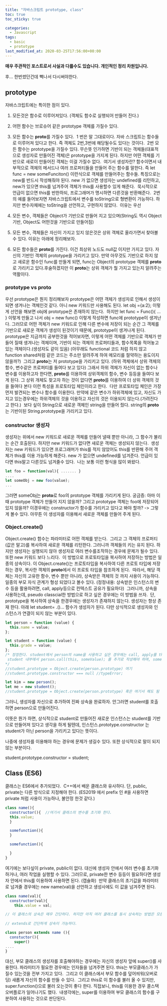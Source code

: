 ```yaml
---
title: "자바스크립트 prototype, class"
toc: true
toc_sticky: true

categories:
  - Javascript
tags:
  - basic
  - prototype
last_modified_at: 2020-03-25T17:56:00+00:00
---
```


**매우 주관적인 포스트로서 사실과 다를수도 있습니다. 개인적인 정리 차원입니다.**

후... 한번썼던건데 뻑나서 다시써야한다.

## prototype​

자바스크립트에는 특이한 점이 있다.
​

1. 모든것은 함수로 이루어져있다. (객체도 함수로 실행되어 만들어 진다.)
2. 어떤 함수는 브로슈어 같은 prototype 객체를 가질수 있다.
3. 모든 함수는 **proto**를 가질수 있다.
   ​
  1 번은 말 그대로이다. 자바 스크립트는 함수들로 이루어져 있다고 한다.
  즉 객체도 2번,3번에 해당될수도 있다는 것이다.
  ​
  2번 모든 함수는 prototype을 가질수 있다.
  무슨뜻 인가하면 기반이 되는 객체들(대표적으로 생성자로 만들어진 객체)은 prototype을 가지게 된다.
  하지만 어떤 객체를 기반으로 새로이 만들어진 객체는 이걸 가질수 없다.
  ​
  여기서 생성자란? 함수이면서 내부적으로 객체의 메서드나 여러 프로퍼티들을 만들어 주는 함수를 말한다.
  즉 let func = new someFunciton() 이런식으로 객체를 만들어주는 함수들. 특징으로는 new를 반드시 작성해줘야 된다.
  new 가 없으면 생성자는 undefined를 리턴하고, new가 있으면 this를 넘겨주어 객체가 this를 사용할수 있게 해준다.
  ​
  묵시적으로 언급이 없으면 this를 반한하되, 프로그래머가 명시하면 다른것을 반환해준다.
  ​
  2번의 예를 들어보자면 자바스크립트에서 변수를 toString으로 형변환이 가능하다.
  하지만 변수자체에는 toString을 선언하고, 구현하지 않았다.
  ​
  이유는 우선

4. 모든 변수, 객체들은 Object가 기반으로 만들어 지고 있으며(String도 역시 Object 기반, Object도 어떤것을 기반으로 만들어짐)
5. 모든 변수, 객체들은 자신이 가지고 있지 않은것은 상위 객체로 올라가면서 찾아볼수 있다.
  이유는 아래에 정리해보자.
6. 모든 함수들은 **proto**를 가진다.
  이건 최상위 노드도 null값 이지만 가지고 있다. 자신의 기반인 객체의 prototype을 가리키고 있다.
  만약 아무것도 기반으로 하지 않고
  새로운 함수인 func를 만들게 되면, func는 Object의 prototype 객체를 **proto**로 가리키고 있다.
  ​
  후술하겠지만 이 **proto**는 상위 객체가 뭘 가지고 있는지 알려주는 역활이다.
   ​

### prototype vs **proto**

우선 prototype은 뭔지 정리해보자
prototype은 어떤 객체가 생성자로 인해서 생성이 되면 생겨나는 객체인것 같다. 아니 new 키워드만 사용해도 된다.
let obj ={a:2}; 이렇게 선언을 해보면 obj에 prototype은 존재하지 않는다.
​
하지만 let func = Func(){ ... } 이렇게 만들고 나서 obj = new func() 이렇게 작성하면 func에 prototype이 생겨난다.
그러므로 어떤 객체가 new 키워드로 인해 다른 변수에 저장이 되는 순간 그 객체를 기반으로
새로운 객체가 생성이 된것이기 때문에, prototype이 생겨나게 된다.
​
prototype은 지금까지 공부한것을 적어보자면, 이렇게 어떤 객체를 기반으로 객체가 만들어 질때 생겨나는 객체이며,
기반이 되는 객체의 프로퍼티들과, 함수목록을 적어놓고 있는 객체이다.(생성자도 같이 있음)
(아무래도 functional 코드 처럼 하지 않고 function shared처럼 같은 코드는 주소만 알려주게 하여 메모리를 절약하는 용도이지 않을까?)
​
그리고 **proto**는 저 prototype을 가리키고 있다. (하위 객체에서 상위 객체의 함수, 변수같은 프로퍼티를 들여다 보고 있다)
그래서 하위 객체가 자신이 없는 함수나 변수를 이용하고자 한다면, **proto**를 이용하여 상위객체의
함수, 변수 등등을 들여다 보게 된다. 그 상위 개체도 찾고자 하는 것이 없다면 **proto**를 이용하여 더 상위 객체의 것을 들여다 본다
이런 특성을 프로토타입 체인이라고 한다.
​
다만 프로토타입 체인은 가장 먼저 발견되는 변수나 함수를 이용한다. 만약에 같은 변수가 하위객체에 있고, 자신도 가지고 있는경우에는
하위객체의 것을 이용하고 자신의 것은 이용되지 않는다.(가려진다고 한다.)
​
보다 싶이 String으로 새로운 객체인 string을 만들어 줬다. string의 **proto**는 기반이된 String.prototype을 가리키고 있다.
​

### constructor 생성자

생성자는 위에서 new 키워드로 새로운 객체를 만들어 낼때 뿐만 아니라, 그 함수가 불리는 순간 호출된다.
하지만 new 키워드가 없다면 새로운 객체는 생성되지 않는다.
​
생성자는 new 키워드가 있으면 프로그래머가 this를 적지 않았어도 this를 반환해 주어 객체가 this를 이용 가능하게 해준다.
new 가 없으면 undefined를 넘겨준다. 언급이 있다면 this말고 다른것도 넘겨줄수 있다.
​
나는 보통 이런 형식을 많이 봐왔다.

```js
let foo = function(val){ ....... }
....
let someObj = new foo(value);
...
```

그러면 someObj는 **proto**로 foo의 prototype 객체를 가리키게 된다.
궁금증: 아마 이때 prototype 객체가 만들어 지지 않을까? 그리고 prototype 객체는 foo에 저장되어 있지 않을까? 이경우에는 constructor가 함수를 가리키고 있다고 봐야 할까? -> 그렇게 볼수 있다.
​
아무튼 이 생성자를 이용해서 새로운 객체를 만들어 주게 된다.
​

### Object.create()

Object.create() 함수는 파라미터로 어떤 객체를 받는다.
​
그리고 그 객체의 프로퍼티(값은 말고)를 복사하여 새로운 객체를 리턴한다.
그러니까 객체들의 키는 유지 된다. 하지만 생성자는 실행되지 않아 생성자로 여러 변수를조작하는 경우에
문제가 될수 있다. 또한 new 키워드 보다 느리다.
​
이 방법으로 프로토타입을 복사하여 저장하는 방법은 일종의 상속이다.
이 Object.create()는 프로토타입을 복사하여 다른 프로토 타입에 저장하는 경우, 복사한 객체의 **proto**에서 이 프로토 타입을 참조하게 된다.
​
따라서, 해당 객체는 자신의 고유한 함수, 변수 뿐만 아니라, 상속받은 객체의 것 까지 사용이 가능하다.
일종의 부모 자식 관계가 형성 되었다고 볼수 있다.
(정정내용: 상속받은 인스턴스의 변수 등을 활용하려면, call, apply등으로 컨텍스트 공유가 필요하다)
​
그러니까, 상속을 사용하는데, pseudo classcial한 방법으로 하고 싶은 경우에는 이 방법을 쓰자.
​
단, prototype을 복사하여 상속을 한경우에는 생성자가 존재하지 않는다.
생성자는 항상 존재 한다. 아래 let student= .()... 함수가 생성자가 된다. 다만 상식적으로 생성자와 인스턴스가 연결이 되지 않는 부분이 있다.

```js
let person = function (value) {
  this.name = value;
};

let student = function (value) {
  this.grade = value;
};
/* 정정한다. student에서 person의 name을 사용하고 싶은 경우에는 call, apply를 this로 넘겨줘야 사용가능하다.
 student 내부에서 person.call(this, someValue); 를 추가로 작성해야 하며, someVlaue 는 인자로 받아야 한다
*/
//student.prototype = Object.create(person.prototype) 여기
//student.prototype.constructor === null //typeError;

let kim = new person();
let me = new student();
//student.prototype = Object.create(person.prototype) 혹은 여기서 해도 됨
```

그러니, 생성자를 자신으로 추가하여 진짜 상속을 완료하자. 안그러면 student를 호출하면 person으로 만들어진다.

이뜻은 뭔가 하면, 상식적으로 student로 만들어진 새로운 인스턴스는 student를 기반으로 만들어져 있다고 생각을 하게 될텐데, 인스턴스.prototype.constructor 는 student가 아닌 person을 가리키고 있다는 뜻이다.

나중에 생성자를 이용해야 하는 경우에 문제가 생길수 있다. 또한 상식적으로 말이 되지 않는 부분이다.

student.prototype.constructor = student;

## Class (ES6)

클래스는 ES6에서 추가되었다.
​
C++에서 배운 클래스와 유사하다.
단, public, private는 다른 방식으로 지정해야 한다. (ES2019 에서 prefix 인 #을 사용하면 private 처럼 사용이 가능하나, 불안정 한것 같다.)

```js
class name(){
  constructor(){  //여기서 클래스의 변수를 초기화 한다.
  this.value;
  }

  somefunction(){
  }

  somefunction(){

  }
}
```

여기에는 보다싶이 private, public이 없다. 대신에 생성자 안에서 여러 변수를 초기화 하거나, 여러 작업을 실행할 수 있다.
그러므로, private한 변수 등등이 필요하다면 생성자 안에서 this를 이용하여 사용하면 된다. (캡슐화)
​
만약 클래스의 초기값을 파라미터로 넘겨줄 경우에는 new name(val)을 선언하고
생성사에도 이 값을 넘겨주면 된다.

```js
class name(val){
  constructor(val){
    this.value = val;

// 이 클래스의 상속은 매우 간단하다. 하지만 아직 여러 클래스를 동시 상속하는 방법은 모른다.
​
// extends로 간단하게 상속이 가능하다.

class person extends name (){
  constuctor(){
    super()
....
}
```

대신, 부모 클래스의 생성자를 호출해야하는 경우에는 자신의 생성자 앞에 super()를 사용한다. 파라미터가 필요한 경우에는
인자들을 넘겨주면 된다. this는 부모클래스가 가질수 있는것을 전부 가지고 있다.
​
그리고 이 클래스에서 부모 함수를 덮어씌워(오버로딩) 새롭게 자신의 함수를 만들 수 있다.
​
그리고 this로 이 함수를 불러 올 수 있지만, super.function()으로 불러 오는것이 좋다 한다.
직접보니, this를 이용한 경우 콜스택 오버플로가 일어나기도 했다.
​
내생각에는, super를 이용하여 부모 클래스의 함수를 구분하여 사용하는 것으로 판단된다.
